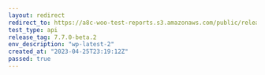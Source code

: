 ```yaml
---
layout: redirect
redirect_to: https://a8c-woo-test-reports.s3.amazonaws.com/public/release/7.7.0-beta.2/wp-latest-2/api/index.html
test_type: api
release_tag: 7.7.0-beta.2
env_description: "wp-latest-2"
created_at: "2023-04-25T23:19:12Z"
passed: true
---
```

